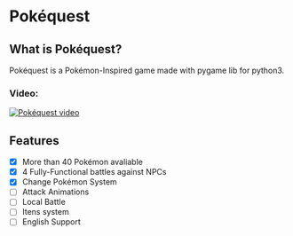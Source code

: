 # Pokéquest

## What is Pokéquest?

Pokéquest is a Pokémon-Inspired game made with pygame lib for python3.

### Video:

[![Pokéquest video](https://img.youtube.com/vi/8xdGPaMHo5Y/maxresdefault.jpg)](hhttps://www.youtube.com/watch?v=8xdGPaMHo5Y)

## Features
- [x] More than 40 Pokémon avaliable
- [x] 4 Fully-Functional battles against NPCs
- [x] Change Pokémon System
- [ ] Attack Animations
- [ ] Local Battle
- [ ] Itens system
- [ ] English Support
